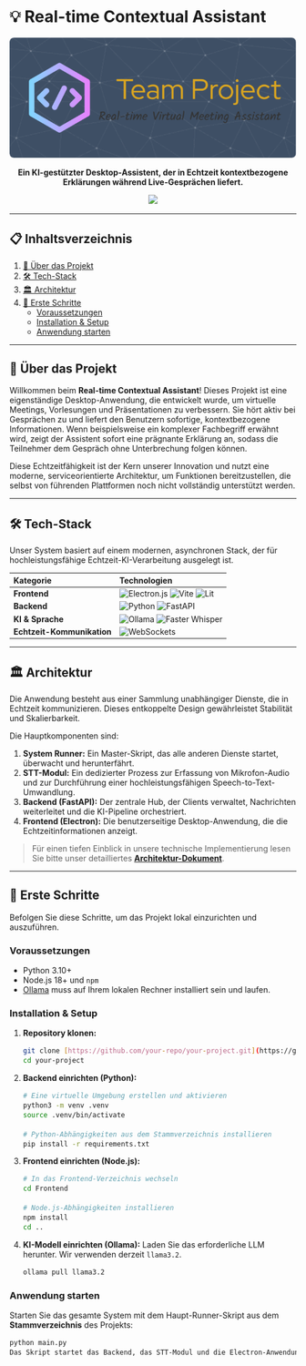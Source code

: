 # 💡 Real-time Contextual Assistant

<p align="center">
  <img src="./header.png" alt="Project Header Banner" width="1200"/>
</p>

<p align="center">
  <strong>Ein KI-gestützter Desktop-Assistent, der in Echtzeit kontextbezogene Erklärungen während Live-Gesprächen liefert.</strong>
  <br/>
</p>

<p align="center">
  <img src="https://img.shields.io/badge/status-in%20development-orange?style=for-the-badge"></img>
</p>

---

## 📋 Inhaltsverzeichnis

1. [🌟 Über das Projekt](#-über-das-projekt)
2. [🛠️ Tech-Stack](#-tech-stack)
3. [🏛️ Architektur](#-architektur)
4. [🚀 Erste Schritte](#-erste-schritte)
    * [Voraussetzungen](#voraussetzungen)
    * [Installation & Setup](#installation--setup)
    * [Anwendung starten](#anwendung-starten)

---

## 🌟 Über das Projekt

Willkommen beim **Real-time Contextual Assistant**! Dieses Projekt ist eine eigenständige Desktop-Anwendung, die entwickelt wurde, um virtuelle Meetings, Vorlesungen und Präsentationen zu verbessern. Sie hört aktiv bei Gesprächen zu und liefert den Benutzern sofortige, kontextbezogene Informationen. Wenn beispielsweise ein komplexer Fachbegriff erwähnt wird, zeigt der Assistent sofort eine prägnante Erklärung an, sodass die Teilnehmer dem Gespräch ohne Unterbrechung folgen können.

Diese Echtzeitfähigkeit ist der Kern unserer Innovation und nutzt eine moderne, serviceorientierte Architektur, um Funktionen bereitzustellen, die selbst von führenden Plattformen noch nicht vollständig unterstützt werden.

---

## 🛠️ Tech-Stack

Unser System basiert auf einem modernen, asynchronen Stack, der für hochleistungsfähige Echtzeit-KI-Verarbeitung ausgelegt ist.

| Kategorie | Technologien |
| :--- | :--- |
| **Frontend** | <img src="https://img.shields.io/badge/Electron-191970?style=for-the-badge&logo=electron&logoColor=white" alt="Electron.js"/> <img src="https://img.shields.io/badge/Vite-646CFF?style=for-the-badge&logo=vite&logoColor=white" alt="Vite"/> <img src="https://img.shields.io/badge/Lit-324FFF?style=for-the-badge&logo=lit&logoColor=white" alt="Lit"/> |
| **Backend** | <img src="https://img.shields.io/badge/Python-3776AB?style=for-the-badge&logo=python&logoColor=white" alt="Python"/> <img src="https://img.shields.io/badge/FastAPI-009688?style=for-the-badge&logo=fastapi&logoColor=white" alt="FastAPI"/> |
| **KI & Sprache** | <img src="https://img.shields.io/badge/Ollama-000000?style=for-the-badge&logo=ollama&logoColor=white" alt="Ollama"/>  ![Faster Whisper](https://img.shields.io/badge/Whisper-faster--whisper-blueviolet?style=for-the-badge) |
| **Echtzeit-Kommunikation** | <img src="https://img.shields.io/badge/WebSockets-010101?style=for-the-badge&logo=websockets&logoColor=white" alt="WebSockets"/> |

---

## 🏛️ Architektur

Die Anwendung besteht aus einer Sammlung unabhängiger Dienste, die in Echtzeit kommunizieren. Dieses entkoppelte Design gewährleistet Stabilität und Skalierbarkeit.

Die Hauptkomponenten sind:

1. **System Runner:** Ein Master-Skript, das alle anderen Dienste startet, überwacht und herunterfährt.
2. **STT-Modul:** Ein dedizierter Prozess zur Erfassung von Mikrofon-Audio und zur Durchführung einer hochleistungsfähigen Speech-to-Text-Umwandlung.
3. **Backend (FastAPI):** Der zentrale Hub, der Clients verwaltet, Nachrichten weiterleitet und die KI-Pipeline orchestriert.
4. **Frontend (Electron):** Die benutzerseitige Desktop-Anwendung, die die Echtzeitinformationen anzeigt.

> Für einen tiefen Einblick in unsere technische Implementierung lesen Sie bitte unser detailliertes **[Architektur-Dokument](.Architecture.md)**.

---

## 🚀 Erste Schritte

Befolgen Sie diese Schritte, um das Projekt lokal einzurichten und auszuführen.

### Voraussetzungen

* Python 3.10+
* Node.js 18+ und `npm`
* [Ollama](https://ollama.com/) muss auf Ihrem lokalen Rechner installiert sein und laufen.

### Installation & Setup

1. **Repository klonen:**

    ```bash
    git clone [https://github.com/your-repo/your-project.git](https://github.com/your-repo/your-project.git)
    cd your-project
    ```

2. **Backend einrichten (Python):**

    ```bash
    # Eine virtuelle Umgebung erstellen und aktivieren
    python3 -m venv .venv
    source .venv/bin/activate
    
    # Python-Abhängigkeiten aus dem Stammverzeichnis installieren
    pip install -r requirements.txt
    ```

3. **Frontend einrichten (Node.js):**

    ```bash
    # In das Frontend-Verzeichnis wechseln
    cd Frontend
    
    # Node.js-Abhängigkeiten installieren
    npm install
    cd .. 
    ```

4. **KI-Modell einrichten (Ollama):**
    Laden Sie das erforderliche LLM herunter. Wir verwenden derzeit `llama3.2`.

    ```bash
    ollama pull llama3.2
    ```

### Anwendung starten

Starten Sie das gesamte System mit dem Haupt-Runner-Skript aus dem **Stammverzeichnis** des Projekts:

```bash
python main.py
Das Skript startet das Backend, das STT-Modul und die Electron-Anwendung.
